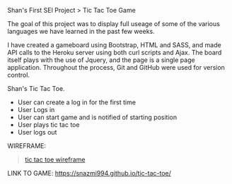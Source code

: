 Shan's First SEI Project > Tic Tac Toe Game

The goal of this project was to display full useage of some of the various languages we have learned in the past few weeks.

I have created a gameboard using Bootstrap, HTML and SASS, and made API calls to the Heroku server using both curl scripts and Ajax. The board itself plays with the use of Jquery, and the page is a single page application.  Throughout the process, Git and GitHub were used for version control.


Shan's Tic Tac Toe.
<ul>
        <li>User can create a log in for the first time</li>
        <li>User Logs in</li>
<li>User can start game and is notified of starting position</li>
<li>User plays tic tac toe</li>
<li>User logs out</li>
</ul

WIREFRAME:
<blockquote class="imgur-embed-pub" lang="en" data-id="a/qtigo1X"  ><a href="//imgur.com/a/qtigo1X">tic tac toe wireframe</a></blockquote>


LINK TO GAME:
https://snazmi994.github.io/tic-tac-toe/
